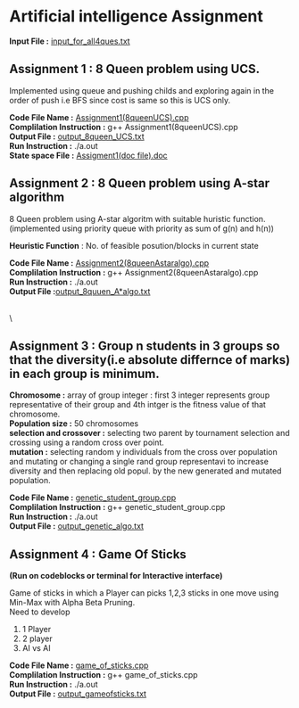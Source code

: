 # Artificial intelligence Assignment
**Input File :** [input_for_all4ques.txt](https://github.com/Pnaman03/Artificial-Intelligence-Assignment/blob/master/input_for_all4ques.txt)
## Assignment 1 : 8 Queen problem using UCS.

Implemented using queue and pushing childs and exploring again in the order of push i.e BFS since cost is same so this is UCS only.

**Code File Name :** [Assignment1(8queenUCS).cpp](https://github.com/Pnaman03/Artificial-Intelligence-Assignment/blob/master/Assignment1(8queenUCS).cpp)\
**Complilation Instruction :**  g++ Assignment1(8queenUCS).cpp\
**Output File :** [output_8queen_UCS.txt](https://github.com/Pnaman03/Artificial-Intelligence-Assignment/blob/master/output_8queen_UCS.txt)\
**Run Instruction :** ./a.out\
**State space File :**  [Assigment1(doc file).doc](https://github.com/Pnaman03/Artificial-Intelligence-Assignment/blob/master/Assigment1(doc%20file).doc) 

## Assignment 2 : 8 Queen problem using A-star algorithm

8 Queen problem using A-star algoritm with suitable huristic function.(implemented using priority queue with priority as sum of g(n) and h(n))

**Heuristic Function** : No. of feasible posution/blocks in current state

**Code File Name :** [Assignment2(8queenAstaralgo).cpp](https://github.com/Pnaman03/Artificial-Intelligence-Assignment/blob/master/Assignment2(8queenAstaralgo).cpp)\
**Complilation Instruction :**    g++ Assignment2(8queenAstaralgo).cpp\
**Run Instruction :** ./a.out\
**Output File :**[output_8quuen_A*algo.txt](https://github.com/Pnaman03/Artificial-Intelligence-Assignment/blob/master/output_8quuen_A*algo)

\
\
## Assignment 3 : Group n students in 3 groups so that the diversity(i.e absolute differnce of marks) in each group is minimum.

**Chromosome :** array of group integer : first 3 integer represents group representative of their group and 4th intger is the fitness value of that chromosome.\
**Population size :** 50 chromosomes\
**selection and crossover :** selecting two parent by tournament selection and crossing using a random cross over point.\
**mutation :** selecting random y individuals from the cross over population and mutating or changing a single rand group representavi to increase diversity and then replacing old popul. by the new generated and mutated population.

**Code File Name :** [genetic_student_group.cpp](https://github.com/Pnaman03/Artificial-Intelligence-Assignment/blob/master/genetic_student_group.cpp)\
**Complilation Instruction :**    g++ genetic_student_group.cpp\
**Run Instruction :** ./a.out\
**Output File :** [output_genetic_algo.txt](https://github.com/Pnaman03/Artificial-Intelligence-Assignment/blob/master/output_genetic_algo.txt)




## Assignment 4 : Game Of Sticks
**(Run on codeblocks or terminal for Interactive interface)**

Game of sticks in which a Player can picks 1,2,3 sticks in one move using Min-Max with Alpha Beta Pruning.\
Need to develop 
1. 1 Player
2. 2 player  
3. AI vs AI 


**Code File Name :** [game_of_sticks.cpp](https://github.com/Pnaman03/Artificial-Intelligence-Assignment/blob/master/game_of_sticks.cpp)\
**Complilation Instruction :**    g++ game_of_sticks.cpp\
**Run Instruction :** ./a.out\
**Output File :**  [output_gameofsticks.txt](https://github.com/Pnaman03/Artificial-Intelligence-Assignment/blob/master/output_gameofsticks.txt)


